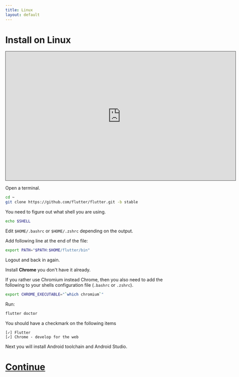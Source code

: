```yaml
---
title: Linux
layout: default
---
```


# Install on Linux

<iframe src="https://easv.cloud.panopto.eu/Panopto/Pages/Embed.aspx?id=2a6a027b-ab52-455d-a022-b0d00180fc4c&autoplay=false&offerviewer=true&showtitle=true&showbrand=true&captions=false&interactivity=all" height="405" width="720" style="border: 1px solid #464646;" allowfullscreen allow="autoplay" aria-label="Panopto Embedded Video Player" aria-description="Install Flutter on Linux" ></iframe>

Open a terminal.

```sh
cd ~
git clone https://github.com/flutter/flutter.git -b stable
```

You need to figure out what shell you are using.

```sh
echo $SHELL
```

Edit `$HOME/.bashrc` or `$HOME/.zshrc` depending on the output.

Add following line at the end of the file:

```sh
export PATH="$PATH:$HOME/flutter/bin"
```

Logout and back in again.

Install **Chrome** you don't have it already.

If you rather use Chromium instead Chrome, then you also need to add the following to your shells configuration file (`.bashrc` or `.zshrc`).

```sh
export CHROME_EXECUTABLE="`which chromium`"
```

Run:

```sh
flutter doctor
```

You should have a checkmark on the following items

```
[✓] Flutter
[✓] Chrome - develop for the web
```

Next you will install Android toolchain and Android Studio.

# [Continue](../android-studio)
